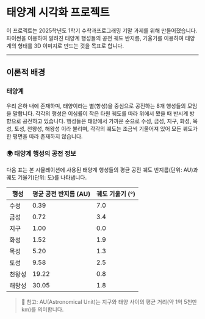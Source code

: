 # 태양계 시각화 프로젝트

이 프로젝트는 2025학년도 1학기 수학과프로그래밍 기말 과제를 위해 만들어졌습니다.
파이썬을 이용하여 알려진 태양계 행성들의 공전 궤도 반지름, 기울기를 이용하여 태양계의 형태를 3D 이미지로 만드는 것을 목표로 합니다.

---

## 이론적 배경

### 태양계

우리 은하 내에 존재하며, 태양이라는 별(항성)을 중심으로 공전하는 8개 행성들의 모임을 말합니다. 각각의 행성은 이심률이 작은 타원 궤도를 따라 위에서 봤을 때 반시계 방향으로 공전하고 있습니다. 행성들은 태양에서 가까운 순으로 수성, 금성, 지구, 화성, 목성, 토성, 천왕성, 해왕성 이라 불리며, 각각의 궤도는 조금씩 기울어져 있어 모든 궤도가 한 평면을 따라 존재하지 않습니다.

### 🌍 태양계 행성의 공전 정보

다음 표는 본 시뮬레이션에 사용된 태양계 행성들의 평균 공전 궤도 반지름(단위: AU)과 궤도 기울기(단위: 도)를 나타냅니다.

| 행성     | 평균 공전 반지름 (AU) | 궤도 기울기 (°) |
|----------|------------------------|------------------|
| 수성 | 0.39                   | 7.0              |
| 금성   | 0.72                   | 3.4              |
| 지구   | 1.00                   | 0.0              |
| 화성    | 1.52                   | 1.9              |
| 목성 | 5.20                   | 1.3              |
| 토성  | 9.58                   | 2.5              |
| 천왕성  | 19.22                  | 0.8              |
| 해왕성 | 30.05                  | 1.8              |

> 📌 참고: AU(Astronomical Unit)는 지구와 태양 사이의 평균 거리(약 1억 5천만 km)를 의미합니다.
